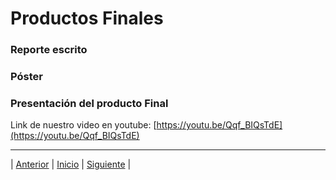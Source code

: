 # Productos Finales

### Reporte escrito


### Póster


### Presentación del producto Final

Link de nuestro video en youtube: [https://youtu.be/Qqf_BIQsTdE](https://youtu.be/Qqf_BIQsTdE)








***
| [Anterior](https://github.com/Geovanna-med/Enterate/blob/main/Documentos/Competencias.md#competencias-de-la-asignatura "Anterior") 
| [Inicio](https://github.com/Geovanna-med/Enterate "Inicio") 
| [Siguiente](https://github.com/Geovanna-med/Enterate/blob/main/Documentos/Bit%C3%A1cora.md "Siguiente") |
